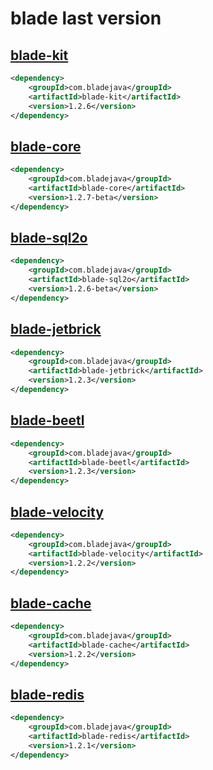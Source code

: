 # blade last version

## [blade-kit](http://search.maven.org/#search%7Cga%7C1%7Cblade-kit)
```xml
<dependency>
    <groupId>com.bladejava</groupId>
    <artifactId>blade-kit</artifactId>
    <version>1.2.6</version>
</dependency>
```

## [blade-core](http://search.maven.org/#search%7Cga%7C1%7Cblade-core)
```xml
<dependency>
    <groupId>com.bladejava</groupId>
    <artifactId>blade-core</artifactId>
    <version>1.2.7-beta</version>
</dependency>
```
## [blade-sql2o](http://search.maven.org/#search%7Cga%7C1%7Cblade-sql2o)
```xml
<dependency>
    <groupId>com.bladejava</groupId>
    <artifactId>blade-sql2o</artifactId>
    <version>1.2.6-beta</version>
</dependency>
```

## [blade-jetbrick](http://search.maven.org/#search%7Cga%7C1%7Cblade-jetbrick)
```xml
<dependency>
    <groupId>com.bladejava</groupId>
    <artifactId>blade-jetbrick</artifactId>
    <version>1.2.3</version>
</dependency>
```

## [blade-beetl](http://search.maven.org/#search%7Cga%7C1%7Cblade-beetl)
```xml
<dependency>
    <groupId>com.bladejava</groupId>
    <artifactId>blade-beetl</artifactId>
    <version>1.2.3</version>
</dependency>
```

## [blade-velocity](http://search.maven.org/#search%7Cga%7C1%7Cblade-velocity)
```xml
<dependency>
    <groupId>com.bladejava</groupId>
    <artifactId>blade-velocity</artifactId>
    <version>1.2.2</version>
</dependency>
```

## [blade-cache](http://search.maven.org/#search%7Cga%7C1%7Cblade-cache)
```xml
<dependency>
    <groupId>com.bladejava</groupId>
    <artifactId>blade-cache</artifactId>
    <version>1.2.2</version>
</dependency>
```

## [blade-redis](http://search.maven.org/#search%7Cga%7C1%7Cblade-redis)
```xml
<dependency>
    <groupId>com.bladejava</groupId>
    <artifactId>blade-redis</artifactId>
    <version>1.2.1</version>
</dependency>
```